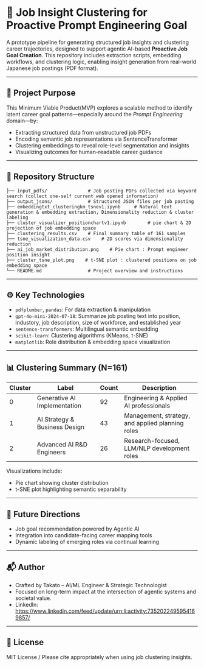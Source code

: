 # 📌 Job Insight Clustering for Proactive Prompt Engineering Goal

A prototype pipeline for generating structured job insights and clustering career trajectories, designed to support agentic AI-based **Proactive Job Goal Creation**. This repository includes extraction scripts, embedding workflows, and clustering logic, enabling insight generation from real-world Japanese job postings (PDF format).

---

## 🧠 Project Purpose

This Minimum Viable Product(MVP) explores a scalable method to identify latent career goal patterns—especially around the *Prompt Engineering* domain—by:

- Extracting structured data from unstructured job PDFs
- Encoding semantic job representations via SentenceTransformer
- Clustering embeddings to reveal role-level segmentation and insights
- Visualizing outcomes for human-readable career guidance

---

## 📁 Repository Structure

```
├── input_pdfs/               # Job posting PDFs collected via keyword search (collect one-self current web opened information)
├── output_jsons/             # Structured JSON files per job posting
├── embeddingtxt_clusteringkm_tsnev1.ipynb     # Natural text generation & embedding extraction, Dimensionality reduction & cluster labeling
├── cluster_visualizer_positionchartv1.ipynb        # pie chart & 2D projection of job embedding space
├── clustering_results.csv    # Final summary table of 161 samples
├── tsne_visualization_data.csv    # 2D scores via dimensionality reduction
├── ai_job_market_distribution.png    # Pie chart : Prompt engineer position insight 
├── cluster_tsne_plot.png    # t-SNE plot : clustered positions on job embedding space
└── README.md                 # Project overview and instructions
```

---

## ⚙️ Key Technologies

- `pdfplumber`, `pandas`: For data extraction & manipulation
- `gpt-4o-mini-2024-07-18`: Summarize job posting text into position, industory, job description, size of workforce, and established year
- `sentence-transformers`: Multilingual semantic embedding  
- `scikit-learn`: Clustering algorithms (KMeans, t-SNE)  
- `matplotlib`: Role distribution & embedding space visualization

---

## 📊 Clustering Summary (N=161)

| Cluster | Label                              | Count | Description |
|---------|------------------------------------|-------|-------------|
| 0       | Generative AI Implementation       | 92    | Engineering & Applied AI professionals |
| 1       | AI Strategy & Business Design      | 43    | Management, strategy, and applied planning roles |
| 2       | Advanced AI R&D Engineers          | 26    | Research-focused, LLM/NLP development roles |

Visualizations include:
- Pie chart showing cluster distribution
- t-SNE plot highlighting semantic separability

---

## 🚀 Future Directions

- Job goal recommendation powered by Agentic AI  
- Integration into candidate-facing career mapping tools  
- Dynamic labeling of emerging roles via continual learning

---

## 📬 Author

- Crafted by Takato – AI/ML Engineer & Strategic Technologist  
- Focused on long-term impact at the intersection of agentic systems and societal value.
- LinkedIn: https://www.linkedin.com/feed/update/urn:li:activity:7352022495954169857/

---

## 📝 License

MIT License / Please cite appropriately when using job clustering insights.

```
